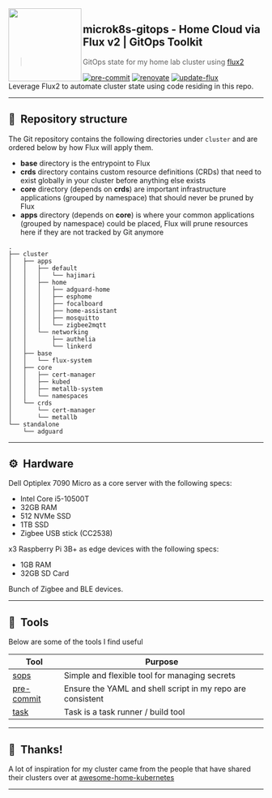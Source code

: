 <img src="https://camo.githubusercontent.com/bd0df216af51c1525f14e62155608e448562cb4033554e001a0ac2009e545aec/68747470733a2f2f726173706265726e657465732e6769746875622e696f2f696d672f6c6f676f2e737667" align="left" width="144px" height="144px"/>

## microk8s-gitops - Home Cloud via Flux v2 | GitOps Toolkit
> GitOps state for my home lab cluster using [flux2](https://github.com/fluxcd/flux2)

[![pre-commit](https://img.shields.io/badge/pre--commit-enabled-brightgreen?logo=pre-commit&logoColor=white&style=flat-square)](https://github.com/pre-commit/pre-commit)
[![renovate](https://github.com/angelnu/k8s-gitops/workflows/renovate/badge.svg)](https://github.com/angelnu/k8s-gitop/workflows/renovate-annotations-schedule/actions)
[![update-flux](https://github.com/angelnu/k8s-gitops/workflows/update-flux/badge.svg)](https://github.com/angelnu/k8s-gitop/workflows/flux-update-schedule/actions)
<br />
Leverage Flux2 to automate cluster state using code residing in this repo.

---

## :open_file_folder:&nbsp; Repository structure

The Git repository contains the following directories under `cluster` and are ordered below by how Flux will apply them.

- **base** directory is the entrypoint to Flux
- **crds** directory contains custom resource definitions (CRDs) that need to exist globally in your cluster before anything else exists
- **core** directory (depends on **crds**) are important infrastructure applications (grouped by namespace) that should never be pruned by Flux
- **apps** directory (depends on **core**) is where your common applications (grouped by namespace) could be placed, Flux will prune resources here if they are not tracked by Git anymore

```
.
├── cluster
│   ├── apps
│   │   ├── default
│   │   │   └── hajimari
│   │   ├── home
│   │   │   ├── adguard-home
│   │   │   ├── esphome
│   │   │   ├── focalboard
│   │   │   ├── home-assistant
│   │   │   ├── mosquitto
│   │   │   └── zigbee2mqtt
│   │   └── networking
│   │       ├── authelia
│   │       └── linkerd
│   ├── base
│   │   └── flux-system
│   ├── core
│   │   ├── cert-manager
│   │   ├── kubed
│   │   ├── metallb-system
│   │   └── namespaces
│   └── crds
│       └── cert-manager
│       └── metallb
└── standalone
    └── adguard
```

---

## :gear:&nbsp; Hardware

Dell Optiplex 7090 Micro as a core server with the following specs:
* Intel Core i5-10500T
* 32GB RAM
* 512 NVMe SSD
* 1TB SSD
* Zigbee USB stick (CC2538)

x3 Raspberry Pi 3B+ as edge devices with the following specs:
* 1GB RAM
* 32GB SD Card

Bunch of Zigbee and BLE devices.

---

## :wrench:&nbsp; Tools

Below are some of the tools I find useful

| Tool                                                   | Purpose                                               |
|--------------------------------------------------------|-------------------------------------------------------|
| [sops](https://github.com/mozilla/sops)                | Simple and flexible tool for managing secrets         |
| [pre-commit](https://github.com/pre-commit/pre-commit) | Ensure the YAML and shell script in my repo are consistent |
| [task](https://taskfile.dev/)                          | Task is a task runner / build tool|                  |

---

## :handshake:&nbsp; Thanks!

A lot of inspiration for my cluster came from the people that have shared their clusters over at [awesome-home-kubernetes](https://github.com/k8s-at-home/awesome-home-kubernetes)

---
